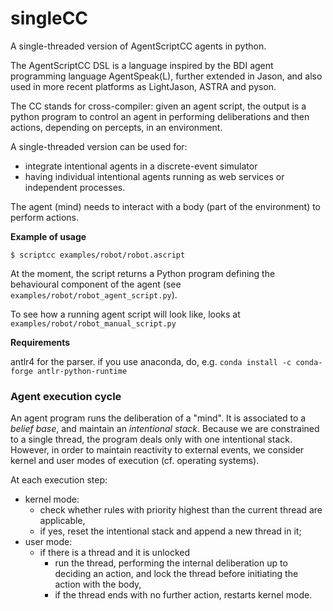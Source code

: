 # singleCC 

A single-threaded version of AgentScriptCC agents in python.

The AgentScriptCC DSL is a language inspired by the BDI agent programming language AgentSpeak(L), further extended in Jason, and also used in more recent platforms as LightJason, ASTRA and pyson. 

The CC stands for cross-compiler: given an agent script, the output is a python program to control an agent in performing deliberations and then actions, depending on percepts, in an environment.

A single-threaded version can be used for:
- integrate intentional agents in a discrete-event simulator
- having individual intentional agents running as web services or independent processes.

The agent (mind) needs to interact with a body (part of the environment) to perform actions.  
  
**Example of usage**
```
$ scriptcc examples/robot/robot.ascript
```
At the moment, the script returns a Python program defining the behavioural component of the agent (see `examples/robot/robot_agent_script.py`).

To see how a running agent script will look like, looks at `examples/robot/robot_manual_script.py` 

**Requirements**

antlr4 for the parser.
if you use anaconda, do, e.g. ```conda install -c conda-forge antlr-python-runtime```
 
 
### Agent execution cycle

An agent program runs the deliberation of a "mind".
It is associated to a *belief base*, and maintain an *intentional stack*.
Because we are constrained to a single thread, the program deals only with one intentional stack.
However, in order to maintain reactivity to external events, we consider kernel and user modes of execution (cf. operating systems).

At each execution step:
- kernel mode: 
    - check whether rules with priority highest than the current thread are applicable,
    - if yes, reset the intentional stack and append a new thread in it;
- user mode:
    - if there is a thread and it is unlocked
        - run the thread, performing the internal deliberation up to deciding an action, and lock the thread before initiating the action with the body,   
        - if the thread ends with no further action, restarts kernel mode.

   
    


 



